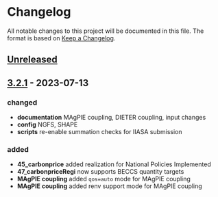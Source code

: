 
# Changelog

All notable changes to this project will be documented in this file.
The format is based on [Keep a Changelog](https://keepachangelog.com/en/1.0.0/).


## [Unreleased]


## [3.2.1] - 2023-07-13

### changed
- **documentation** MAgPIE coupling, DIETER coupling, input changes
- **config** NGFS, SHAPE
- **scripts** re-enable summation checks for IIASA submission

### added
- **45_carbonprice** added realization for National Policies Implemented 
- **47_carbonpriceRegi** now supports BECCS quantity targets
- **MAgPIE coupling** added `qos=auto` mode for MAgPIE coupling
- **MAgPIE coupling** added renv support mode for MAgPIE coupling



[Unreleased]: https://github.com/remindmodel/remind/compare/v3.2.1...HEAD
[3.2.1]: https://github.com/remindmodel/remind/compare/v3.2.0...v3.2.1
